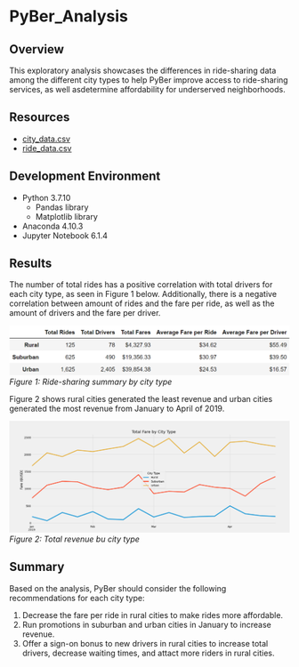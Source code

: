 # PyBer_Analysis

## Overview

This exploratory analysis showcases the differences in ride-sharing data among the different city types to help PyBer improve access to ride-sharing services, as well asdetermine affordability for underserved neighborhoods.

## Resources

* [city_data.csv](Resources/city_data.csv)
* [ride_data.csv](Resources/ride_data.csv)

## Development Environment

* Python 3.7.10
  * Pandas library
  * Matplotlib library
* Anaconda 4.10.3
* Jupyter Notebook 6.1.4

## Results

The number of total rides has a positive correlation with total drivers for each city type, as seen in Figure 1 below. Additionally, there is a negative correlation between amount of rides and the fare per ride, as well as the amount of drivers and the fare per driver.

![PyBer_summary_df](analysis/PyBer_summary_df.png)
*Figure 1: Ride-sharing summary by city type*

Figure 2 shows rural cities generated the least revenue and urban cities generated the most revenue from January to April of 2019.

![PyBer_fare_summary](analysis/PyBer_fare_summary.png)
*Figure 2: Total revenue bu city type*

## Summary

Based on the analysis, PyBer should consider the following recommendations for each city type:
1. Decrease the fare per ride in rural cities to make rides more affordable.
2. Run promotions in suburban and urban cities in January to increase revenue.
3. Offer a sign-on bonus to new drivers in rural cities to increase total drivers, decrease waiting times, and attact more riders in rural cities.



